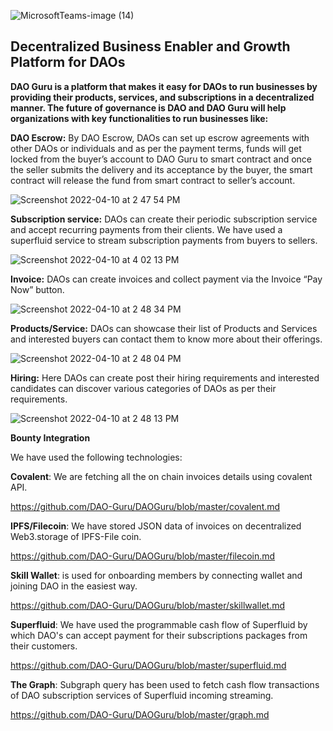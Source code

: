 ![MicrosoftTeams-image (14)](https://user-images.githubusercontent.com/45895007/162613598-a37f810b-d821-41e3-a2d0-761958bb3051.png)

## Decentralized Business Enabler and Growth Platform for DAOs 

**DAO Guru is a platform that makes it easy for DAOs to run businesses by providing their products, services, and subscriptions in a decentralized manner. The future of governance is DAO and DAO Guru will help organizations with key functionalities to run businesses like:**


**DAO Escrow:**  By DAO Escrow, DAOs can set up escrow agreements with other DAOs or individuals and as per the payment terms, funds will get locked from the buyer’s account to DAO Guru to smart contract and once the seller submits the delivery and its acceptance by the buyer, the smart contract will release the fund from smart contract to seller’s account. 

![Screenshot 2022-04-10 at 2 47 54 PM](https://user-images.githubusercontent.com/45895007/162613850-aeab3413-94cf-4908-974e-c3119fc23af1.png)


**Subscription service:**  DAOs can create their periodic subscription service and accept recurring payments from their clients. We have used a superfluid service to stream subscription payments from buyers to sellers. 

 ![Screenshot 2022-04-10 at 4 02 13 PM](https://user-images.githubusercontent.com/45895007/162614033-9d1f9ac3-23cd-489b-a9da-338384287abc.png)



**Invoice:**  DAOs can create invoices and collect payment via the Invoice “Pay Now” button.

![Screenshot 2022-04-10 at 2 48 34 PM](https://user-images.githubusercontent.com/45895007/162613890-16cc9600-c909-4d4a-8e11-04587dae3dc4.png)


**Products/Service:** DAOs can showcase their list of Products and Services and interested buyers can contact them to know more about their offerings.

![Screenshot 2022-04-10 at 2 48 04 PM](https://user-images.githubusercontent.com/45895007/162613901-66b3699c-28ba-4a76-a1c6-dab483e7c505.png)


**Hiring:**  Here DAOs can create post their hiring requirements and interested candidates can discover various categories of DAOs as per their requirements.

![Screenshot 2022-04-10 at 2 48 13 PM](https://user-images.githubusercontent.com/45895007/162613912-58939996-7704-4eb6-9828-7ba80d25a58b.png)



**Bounty Integration**

We have used the following technologies:  

**Covalent**: We are fetching all the on chain invoices details using covalent API. 

https://github.com/DAO-Guru/DAOGuru/blob/master/covalent.md
 
**IPFS/Filecoin**: We have stored JSON data of invoices on decentralized Web3.storage of IPFS-File coin.

https://github.com/DAO-Guru/DAOGuru/blob/master/filecoin.md
 
**Skill Wallet**: is used for onboarding members by connecting wallet and joining DAO in the easiest way. 

https://github.com/DAO-Guru/DAOGuru/blob/master/skillwallet.md
 
**Superfluid**: We have used the programmable cash flow of Superfluid by which DAO's can accept payment for their subscriptions packages from their customers.

https://github.com/DAO-Guru/DAOGuru/blob/master/superfluid.md
 
**The Graph**: Subgraph query has been used to fetch cash flow transactions of DAO subscription services of Superfluid incoming streaming.

https://github.com/DAO-Guru/DAOGuru/blob/master/graph.md


